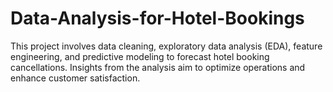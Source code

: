# Data-Analysis-for-Hotel-Bookings
This project involves data cleaning, exploratory data analysis (EDA), feature engineering, and predictive modeling to forecast hotel booking cancellations. Insights from the analysis aim to optimize operations and enhance customer satisfaction.
